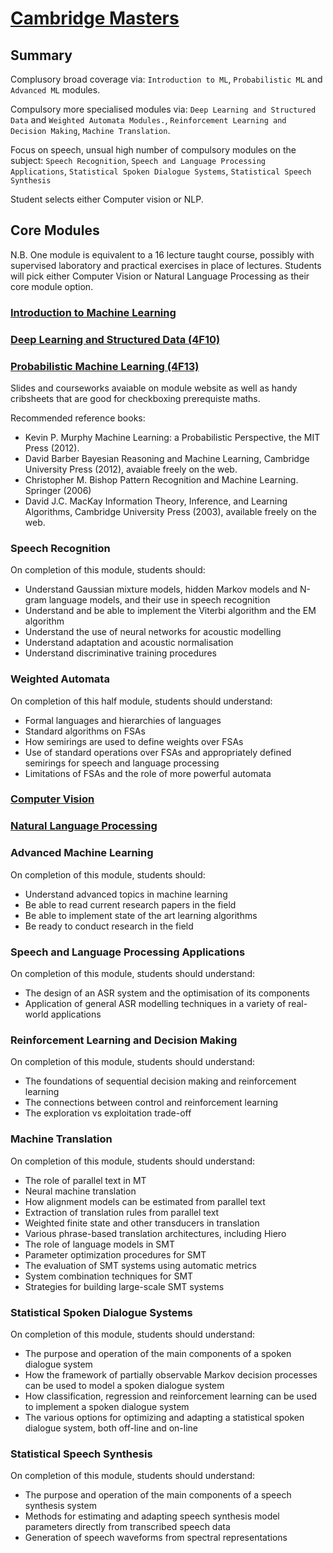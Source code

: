 # [Cambridge Masters](http://www.mlsalt.eng.cam.ac.uk/Main/CoreModules)

## Summary

Complusory broad coverage via: `Introduction to ML`, `Probabilistic ML` and `Advanced ML` modules.

Compulsory more specialised modules via: `Deep Learning and Structured Data` and `Weighted Automata Modules.`, `Reinforcement Learning and Decision Making`, `Machine Translation`.

Focus on speech, unsual high number of compulsory modules on the subject: `Speech Recognition`, `Speech and Language Processing Applications`, `Statistical Spoken Dialogue Systems`, `Statistical Speech Synthesis`


Student selects either Computer vision or NLP.

## Core Modules

N.B. One module is equivalent to a 16 lecture taught course, possibly with supervised laboratory and practical exercises in place of lectures. Students will pick either Computer Vision or Natural Language Processing as their core module option.

### [Introduction to Machine Learning](http://www.mlsalt.eng.cam.ac.uk/Main/CoreModules#Intro)


### [Deep Learning and Structured Data (4F10)](http://teaching.eng.cam.ac.uk/content/engineering-tripos-part-iib-4f10-deep-learning-structured-data-2017-18)

### [Probabilistic Machine Learning (4F13)](http://teaching.eng.cam.ac.uk/content/engineering-tripos-part-iib-4f13-probabilistic-machine-learning-2017-18)

Slides and courseworks avaiable on module website as well as handy cribsheets that are good for checkboxing prerequiste maths.

Recommended reference books:

- Kevin P. Murphy Machine Learning: a Probabilistic Perspective, the MIT Press (2012).
- David Barber Bayesian Reasoning and Machine Learning, Cambridge University Press (2012), avaiable freely on the web.
- Christopher M. Bishop Pattern Recognition and Machine Learning. Springer (2006)
- David J.C. MacKay Information Theory, Inference, and Learning Algorithms, Cambridge University Press (2003), available freely on the web.

### Speech Recognition

On completion of this module, students should:
- Understand Gaussian mixture models, hidden Markov models and N-gram language models, and their use in speech recognition
- Understand and be able to implement the Viterbi algorithm and the EM algorithm
- Understand the use of neural networks for acoustic modelling
- Understand adaptation and acoustic normalisation
- Understand discriminative training procedures

### Weighted Automata

On completion of this half module, students should understand:
- Formal languages and hierarchies of languages
- Standard algorithms on FSAs
- How semirings are used to define weights over FSAs
- Use of standard operations over FSAs and appropriately defined semirings for speech and language processing
- Limitations of FSAs and the role of more powerful automata

### [Computer Vision](http://teaching.eng.cam.ac.uk/content/engineering-tripos-part-iib-4f12-computer-vision-2017-18)


### [Natural Language Processing](http://www.cl.cam.ac.uk/teaching/1718/L90/)

### Advanced Machine Learning

On completion of this module, students should:
- Understand advanced topics in machine learning
- Be able to read current research papers in the field
- Be able to implement state of the art learning algorithms
- Be ready to conduct research in the field

### Speech and Language Processing Applications

On completion of this module, students should understand:
- The design of an ASR system and the optimisation of its components
- Application of general ASR modelling techniques in a variety of real-world applications

### Reinforcement Learning and Decision Making

On completion of this module, students should understand:
- The foundations of sequential decision making and reinforcement learning
- The connections between control and reinforcement learning
- The exploration vs exploitation trade-off

### Machine Translation

On completion of this module, students should understand:
- The role of parallel text in MT
- Neural machine translation
- How alignment models can be estimated from parallel text
- Extraction of translation rules from parallel text
- Weighted finite state and other transducers in translation
- Various phrase-based translation architectures, including Hiero
- The role of language models in SMT
- Parameter optimization procedures for SMT
- The evaluation of SMT systems using automatic metrics
- System combination techniques for SMT
- Strategies for building large-scale SMT systems

### Statistical Spoken Dialogue Systems

On completion of this module, students should understand:
- The purpose and operation of the main components of a spoken dialogue system
- How the framework of partially observable Markov decision processes can be used to model a spoken dialogue system
- How classification, regression and reinforcement learning can be used to implement a spoken dialogue system
- The various options for optimizing and adapting a statistical spoken dialogue system, both off-line and on-line

### Statistical Speech Synthesis

On completion of this module, students should understand:
- The purpose and operation of the main components of a speech synthesis system
- Methods for estimating and adapting speech synthesis model parameters directly from transcribed speech data
- Generation of speech waveforms from spectral representations

